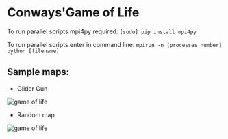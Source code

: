 # Conways'Game of Life

To run parallel scripts mpi4py required:
`[sudo] pip install mpi4py`

To run parallel scripts enter in command line: `mpirun -n [processes_number] python [filename]`


## Sample maps:


* Glider Gun

![game of life](https://github.com/NesterukSergey/Conways_Game_of_Life/blob/master/data/Life_s100_2d_gun.gif)


* Random map

![game of life](https://github.com/NesterukSergey/Conways_Game_of_Life/blob/master/data/Life_s400_2d_big.gif)


